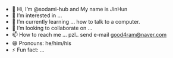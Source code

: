 - 👋 Hi, I’m @sodami-hub and My name is JinHun
- 👀 I’m interested in ...
- 🌱 I’m currently learning ... how to talk to a computer.
- 💞️ I’m looking to collaborate on ...
- 📫 How to reach me ... pzl.. send e-mail good4ram@naver.com
- 😄 Pronouns: he/him/his
- ⚡ Fun fact: ...

